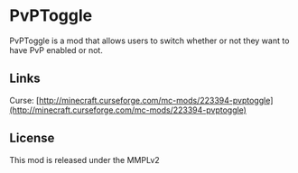 PvPToggle
=========

PvPToggle is a mod that allows users to switch whether or not they want to have PvP enabled or not.

## Links ##
Curse: [http://minecraft.curseforge.com/mc-mods/223394-pvptoggle](http://minecraft.curseforge.com/mc-mods/223394-pvptoggle)

## License ##
This mod is released under the MMPLv2
 
